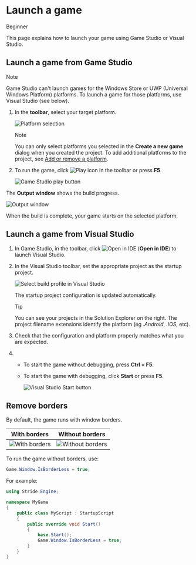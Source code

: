 # Launch a game

<span class="badge text-bg-primary">Beginner</span>

This page explains how to launch your game using Game Studio or Visual Studio.

## Launch a game from Game Studio

> [!Note]
> Game Studio can't launch games for the Windows Store or UWP (Universal Windows Platform) platforms. To launch a game for those platforms, use Visual Studio (see below).

  1. In the **toolbar**, select your target platform.

      ![Platform selection](media/launch-your-game-game-studio-profiles.png)

      > [!Note]
      > You can only select platforms you selected in the **Create a new game** dialog when you created the project. To add additional platforms to the project, see [Add or remove a platform](../platforms/add-or-remove-a-platform.md).

  2. To run the game, click ![Play icon](media/launch-your-game-play-icon.png) in the toolbar or press **F5**.

      ![Game Studio play button](media/game-studio-toolbar-build-button.png)

  The **Output window** shows the build progress. 

  ![Output window](media/output-window.png)

  When the build is complete, your game starts on the selected platform.

## Launch a game from Visual Studio

1. In Game Studio, in the toolbar, click ![Open in IDE](media/launch-your-game-ide-icon.png) (**Open in IDE**) to launch Visual Studio.

2. In the Visual Studio toolbar, set the appropriate project as the startup project.
         
	![Select build profile in Visual Studio](media/launch-your-game-visual-studio-profiles.png)
   
   The startup project configuration is updated automatically.
 
   > [!TIP]
   > You can see your projects in the Solution Explorer on the right. The project filename extensions identify the platform (eg *.Android*, *.iOS*, etc).

3. Check that the configuration and platform properly matches what you are expected.
  
4. * To start the game without debugging, press **Ctrl + F5**.
   
   * To start the game with debugging, click **Start** or press **F5**.

      ![Visual Studio Start button](media/visual-studio-start-button.png)

## Remove borders

By default, the game runs with window borders.

| With borders              | Without borders 
|---------------------------|-----------------
| ![With borders](media/with-borders.jpg)   | ![Without borders](media/without-borders.jpg) 

To run the game without borders, use:

```cs
Game.Window.IsBorderLess = true;
```

For example:

```cs
using Stride.Engine;

namespace MyGame
{
    public class MyScript : StartupScript
    {
        public override void Start()
        {
            base.Start();
            Game.Window.IsBorderLess = true;
        }
    }
}
```
